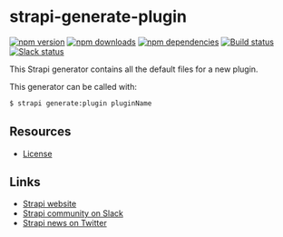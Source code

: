 # strapi-generate-plugin

[![npm version](https://img.shields.io/npm/v/strapi-generate-plugin.svg)](https://www.npmjs.org/package/strapi-generate-plugin)
[![npm downloads](https://img.shields.io/npm/dm/strapi-generate-plugin.svg)](https://www.npmjs.org/package/strapi-generate-plugin)
[![npm dependencies](https://david-dm.org/strapi/strapi-generate-plugin.svg)](https://david-dm.org/strapi/strapi-generate-plugin)
[![Build status](https://travis-ci.org/strapi/strapi-generate-plugin.svg?branch=master)](https://travis-ci.org/strapi/strapi-generate-plugin)
[![Slack status](https://slack.strapi.io/badge.svg)](https://slack.strapi.io)

This Strapi generator contains all the default files for a new plugin.

This generator can be called with:

```bash
$ strapi generate:plugin pluginName
```

## Resources

- [License](LICENSE)

## Links

- [Strapi website](https://strapi.akemona.com/)
- [Strapi community on Slack](https://slack.strapi.io)
- [Strapi news on Twitter](https://twitter.com/strapijs)
